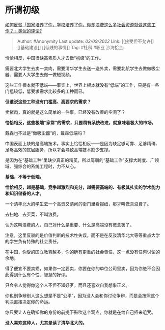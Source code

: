 # 所谓初级
[如何反驳「国家培养了你，学校培养了你，你却浪费这么多社会资源就做这些工作？」类似的评论?](https://www.zhihu.com/question/549469297/answer/2656100912)

> Author: #Anonymity
> Last update: *02/09/2022*
> Link: [[接受但不允许]] [[基础建设]] [[低贱的事情]]
> Tag: #社科 #职业
> 沙海拾金:

恰恰相反，中国很缺高素质人才去做“初级”的工作。

需要北大学生去卖一卖肉，需要清华学生去送一送外卖，需要北航学生去做做吸尘器、需要人大学生去做一做短视频。

这些工作根本就不低端——事实上，世界上根本就没有“低端”的工作，只是有一些门槛较低，低要求需求比较多的工种而已。

**但谁说这些工种没有门槛高、高要求的需求？**

卖猪肉，真的就是这么简单的一件事，已经没有改善的空间了？

**恰恰相反，这些极端“家常”的需求，只要稍有系统改进，就意味着极大的市场。**

戴森也不过是“做吸尘器”的，戴森低端吗？

中国表面上缺的是高端技术，事实上恰恰相反——是因为缺足够可靠、足够精确、足够高效的底层服务，所以才会导致高端技术缺少支撑。

是因为在“基础工种”里缺少真正的精英，所以孱弱的“基础工作”支撑大跨度、广领域、强综合的系统工程时，力不从心。

**基础，不等于低端。**

**恰恰相反，越是基础，竞争越激烈和充分，越需要高端的、有极其扎实的学术能力和知识储备的人才。**

一个清华北大的学生去一个高贵又清闲的衙门里看报纸，那才叫做真浪费了。

去扫地、去买菜，不叫浪费。

认为这叫浪费的人，自己对什么是重要、什么是高端没有概念罢了。

注意，这里反驳的是价值判断的技术性失误，而不是在反驳清华北大等等重点大学的学生负有特殊的社会责任。

在中国，你受的国立教育越多，你的确有更重的社会责任，这一点没有任何讨论的余地。

得了便宜不要卖乖，如果你一定要卖，你要在你的单位公司里卖，因为你绝不会因此得到什么有个性、智慧的好评。

只会令人觉得你这个人不但不知好歹，而且还喜欢自我想象正义。

你也别争辩别人这么想是不是“公平”，因为没人会和你讨论争辩，而是会按照这个判决直接决定你的命运。

你只要让人在确知你的身份的前提下鼓吹这个观点，你就是在给自己招来诅咒。

**没人喜欢这种人，尤其是读了清华北大的。**